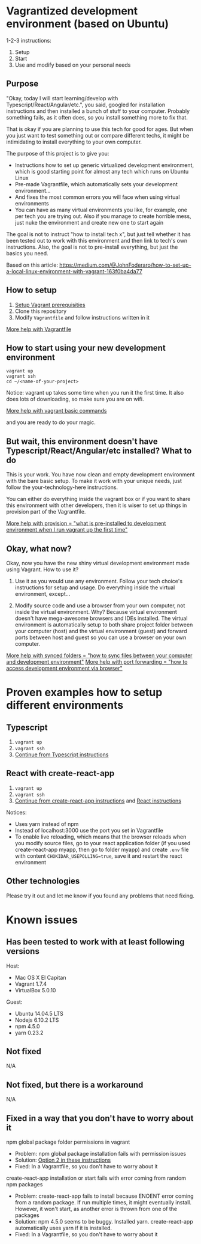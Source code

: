 # Vagrantized development environment (based on Ubuntu)

1-2-3 instructions:

1) Setup
2) Start
3) Use and modify based on your personal needs

## Purpose

"Okay, today I will start learning/develop with Typescript/React/Angular/etc.", you said, googled for installation instructions and then installed a bunch of stuff to your computer. Probably something fails, as it often does, so you install something more to fix that.

That is okay if you are planning to use this tech for good for ages. But when you just want to test something out or compare different techs, it might be intimidating to install everything to your own computer.

The purpose of this project is to give you:
- Instructions how to set up generic virtualized development environment, which is good starting point for almost any tech which runs on Ubuntu Linux
- Pre-made Vagrantfile, which automatically sets your development environment...
- And fixes the most common errors you will face when using virtual environments
- You can have as many virtual environments you like, for example, one per tech you are trying out. Also if you manage to create horrible mess, just nuke the environment and create new one to start again

The goal is not to instruct "how to install tech x", but just tell whether it has been tested out to work with this environment and then link to tech's own instructions. Also, the goal is not to pre-install everything, but just the basics you need.

Based on this article: https://medium.com/@JohnFoderaro/how-to-set-up-a-local-linux-environment-with-vagrant-163f0ba4da77

## How to setup

1) [Setup Vagrant prerequisities](https://www.vagrantup.com/docs/installation/)
2) Clone this repository
3) Modify `Vagrantfile` and follow instructions written in it

[More help with Vagrantfile](https://www.vagrantup.com/docs/vagrantfile/)

## How to start using your new development environment

```
vagrant up
vagrant ssh
cd ~/<name-of-your-project>
```

Notice: vagrant up takes some time when you run it the first time. It also does lots of downloading, so make sure you are on wifi.

[More help with vagrant basic commands](https://www.vagrantup.com/docs/cli/)

and you are ready to do your magic.

## But wait, this environment doesn't have Typescript/React/Angular/etc installed? What to do

This is your work. You have now clean and empty development environment with the bare basic setup. To make it work with your unique needs, just follow the your-technology-here instructions.

You can either do everything inside the vagrant box or if you want to share this environment with other developers, then it is wiser to set up things in provision part of the Vagrantfile.

[More help with provision = "what is pre-installed to development environment when I run vagrant up the first time"](https://www.vagrantup.com/docs/cli/provision.html)

## Okay, what now?

Okay, now you have the new shiny virtual development environment made using Vagrant. How to use it?

1) Use it as you would use any environment. Follow your tech choice's instructions for setup and usage. Do everything inside the virtual environment, except...

2) Modify source code and use a browser from your own computer, not inside the virtual environment. Why? Because virtual environment doesn't have mega-awesome browsers and IDEs installed. The virtual environment is automatically setup to both share project folder between your computer (host) and the virtual environment (guest) and forward ports between host and guest so you can use a browser on your own computer.

[More help with synced folders = "how to sync files between your computer and development environment"](https://www.vagrantup.com/docs/synced-folders/)
[More help with port forwarding = "how to access development environment via browser"](https://www.vagrantup.com/docs/networking/forwarded_ports.html)

# Proven examples how to setup different environments

## Typescript

1) `vagrant up`
2) `vagrant ssh`
3) [Continue from Typescript instructions](https://www.typescriptlang.org/index.html)

## React with create-react-app

1) `vagrant up`
2) `vagrant ssh`
3) [Continue from create-react-app instructions](https://github.com/facebookincubator/create-react-app) and [React instructions](https://facebook.github.io/react/docs/hello-world.html)

Notices:
- Uses yarn instead of npm
- Instead of localhost:3000 use the port you set in Vagrantfile
- To enable live reloading, which means that the browser reloads when you modify source files, go to your react application folder (if you used create-react-app myapp, then go to folder myapp) and create `.env` file with content `CHOKIDAR_USEPOLLING=true`, save it and restart the react environment

## Other technologies

Please try it out and let me know if you found any problems that need fixing.

# Known issues

## Has been tested to work with at least following versions

Host:
- Mac OS X El Capitan
- Vagrant 1.7.4
- VirtualBox 5.0.10

Guest:
- Ubuntu 14.04.5 LTS
- Nodejs 6.10.2 LTS
- npm 4.5.0
- yarn 0.23.2

## Not fixed

N/A

## Not fixed, but there is a workaround

N/A

## Fixed in a way that you don't have to worry about it

npm global package folder permissions in vagrant
- Problem: npm global package installation fails with permission issues
- Solution: [Option 2 in these instructions](https://docs.npmjs.com/getting-started/fixing-npm-permissions)
- Fixed: In a Vagrantfile, so you don't have to worry about it

create-react-app installation or start fails with error coming from random npm packages
- Problem: create-react-app fails to install because ENOENT error coming from a random package. If run multiple times, it might eventually install. However, it won't start, as another error is thrown from one of the packages
- Solution: npm 4.5.0 seems to be buggy. Installed yarn. create-react-app automatically uses yarn if it is installed.
- Fixed: In a Vagrantfile, so you don't have to worry about it

